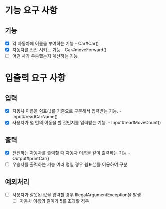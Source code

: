 # 기능 요구 사항

## 기능
- [x] 각 자동차에 이름을 부여하는 기능 - Car#Car()
- [x] 자동차를 전진 시키는 기능 - Car#moveForward()
- [ ] 어떤 차가 우승했는지 계산하는 기능

# 입출력 요구 사항

## 입력
- [x] 자동차 이름을 쉼표(,)를 기준으로 구분해서 입력받는 기능. - Input#readCarName()
- [x] 사용자가 몇 번의 이동을 할 것인지를 입력받는 기능. - Input#readMoveCount()

## 출력
- [x] 전진하는 자동차를 출력할 때 자동차 이름을 같이 출력하는 기능 -Output#printCar()
- [ ] 우승자를 출력하는 기능 여러 명일 경우 쉼표(,)를 이용하여 구분. 

## 예외처리
- [ ] 사용자가 잘못된 값을 입력할 경우 IllegalArgumentException을 발생
  - [ ] 자동차 이름의 길이가 5를 초과할 경우